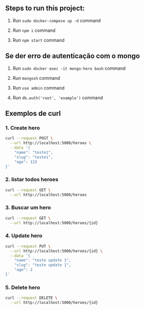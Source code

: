 

## Steps to run this project:

1. Run `sudo docker-compose up -d` command

2. Run `npm i` command
   
3. Run `npm start` command

## Se der erro de autenticação com o mongo

1. Run `sudo docker exec -it mongo-hero bash` command
   
2. Run `mongosh` command

3. Run `use admin` command

4. Run `db.auth('root', 'example')` command


## Exemplos de curl

### 1. Create hero
```bash
curl --request POST \
  --url http://localhost:5000/heroes \
  --data '{
	"name": "teste1",
	"slug": "teste1",
	"age": 123
}'
```

### 2. listar todos heroes
```bash
curl --request GET \
  --url http://localhost:5000/heroes
```

### 3. Buscar um hero
```bash
curl --request GET \
  --url http://localhost:5000/heroes/{id}
```

### 4. Update hero
```bash
curl --request PUT \
  --url http://localhost:5000/heroes/{id} \
  --data '{
	"name": "teste update 1",
	"slug": "teste update 1",
	"age": 2
}'
```
### 5. Delete hero
```bash
curl --request DELETE \
  --url http://localhost:5000/heroes/{id}
```
